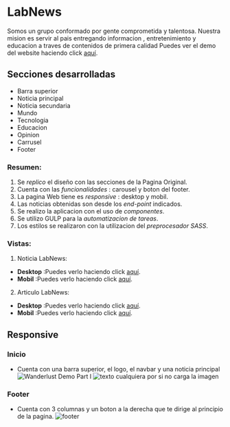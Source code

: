 # LabNews

Somos un grupo conformado por gente comprometida y talentosa. Nuestra mision es servir al pais entregando informacion , entretenimiento y educacion a traves de contenidos de primera calidad  Puedes ver el demo del website haciendo click [aquí](https://labnewproyectofinal.herokuapp.com/).

## Secciones desarrolladas
- Barra superior
- Noticia principal
- Noticia secundaria
- Mundo
- Tecnologia
- Educacion
- Opinion
- Carrusel
- Footer

### Resumen:

1. Se *replico* el diseño con las secciones de la Pagina Original.
2. Cuenta con las *funcionalidades* : carousel y boton del footer.
3. La pagina Web tiene es *responsive* : desktop y mobil.
4. Las noticias obtenidas son desde los *end-point* indicados.
5. Se realizo la aplicacion con el uso de *componentes*.
6. Se utilizo GULP para la *automatizacion de tareas*.
7. Los estilos se realizaron con la utilizacion del *preprocesador SASS*.

### Vistas:
1. Noticia LabNews:
- **Desktop** :Puedes verlo haciendo click [aquí](https://drive.google.com/file/d/0B6QwL6rGulDtVFN3dmFVSHNEVEk/view?usp=sharing).
- **Mobil** :Puedes verlo haciendo click [aquí](https://drive.google.com/file/d/0B6QwL6rGulDta2M5Vk1vOE1wTmM/view?usp=sharing).

2. Articulo LabNews:
- **Desktop** :Puedes verlo haciendo click [aquí](https://github.com/LeidyRosmery/LABNEWS/vistas/carrusel.png).
- **Mobil** :Puedes verlo haciendo click [aquí](vistas/educacion.png).

## Responsive
### Inicio
- Cuenta con una barra superior, el logo, el navbar y una noticia principal
![Wanderlust Demo Part I](https://s-media-cache-ak0.pinimg.com/originals/8b/9a/09/8b9a0915b49c610a7927a283044402df.gif)
![texto cualquiera por si no carga la imagen](https://lh6.googleusercontent.com/xqArxdrUjaCBipz5-HF5tDrrzar9Z41jvdvuuF_V0n1NSXIDBHVdx9FvaEPCBxQmyrjXxHsofqd8A0c=w1366-h613)
### Footer
- Cuenta con 3 columnas y un boton a la derecha que te dirige al principio de la pagina.
![footer](https://drive.google.com/file/d/0B3NtnB2-3W5PaXp6NlYyNjQwNGs)
